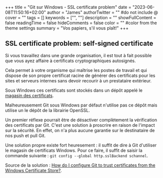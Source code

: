 +++
title = "Git sur Windows - SSL certificate problem"
date = "2023-06-08T11:50:16+02:00"
author = "James"
authorTwitter = "" #do not include @
cover = ""
tags = []
keywords = ["", ""]
description = ""
showFullContent = false
readingTime = false
hideComments = false
color = "" #color from the theme settings
summary = "Vos papiers, s'il vous plaît!"
+++

## SSL certificate problem: self-signed certificate

Si vous travaillez dans une grande organisation, il est tout à fait possible que
vous ayez affaire à certificats cryptographiques autosignés. 

Cela permet à votre organisme qui maîtrise les postes de travail et qui dispose
de son propre certificat racine de générer des certificats pour les sites et
serveurs internes sans devoir recourir à un prestataire extérieur.

Sous Windows ces certificats sont stockés dans un dépôt appelé le [magasin des certificats](https://learn.microsoft.com/fr-fr/windows-hardware/drivers/install/certificate-stores). 

Malheureusement Git sous Windows par défaut n'utilise pas ce dépôt mais utilise
un le dépôt de la librairie OpenSSL. 

Un premier réflexe pourrait être de désactiver complètement la vérification des
certificats par Git. C'est une solution à proscrire en raison de l'impact sur la
sécurité. En effet, on n'a plus aucune garantie sur le destinataire de nos push
et pull Git.

Une solution propre existe fort heuresement : il suffit de dire à Git d'utiliser
le magasin de certificats Windows. Pour ce faire, il suffit de saisir la
commande suivante : `git config --global http.sslBackend schannel`.

Source de la solution : [How do I configure Git to trust certificates from the Windows Certificate Store?](https://stackoverflow.com/a/48212753).